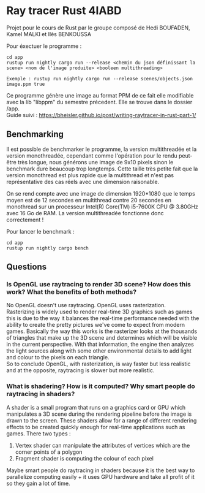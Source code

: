 # Ray tracer Rust 4IABD
Projet pour le cours de Rust par le groupe composé de Hedi BOUFADEN, Kamel MALKI et Ilès BENKOUSSA

Pour éxectuer le programme :

    cd app
    rustup run nightly cargo run --release <chemin du json définissant la scene> <nom de l'image produite> <booleen multithreading>

    Exemple : rustup run nightly cargo run --release scenes/objects.json image.ppm true

Ce programme génère une image au format PPM de ce fait elle modifiable avec la lib "libppm" du semestre précedent. Elle se trouve dans le dossier /app.<br>
Guide suivi : https://bheisler.github.io/post/writing-raytracer-in-rust-part-1/

## Benchmarking

Il est possible de benchmarker le programme, la version multithreadée et la version monothreadée, cependant comme l'opération pour le rendu peut-être très longue, nous générons une image de 9x10 pixels sinon le benchmark dure beaucoup trop longtemps. Cette taille très petite fait que la version monothread est plus rapide que la multithread et n'est pas représentative des cas réels avec une dimension raisonable.

On se rend compte avec une image de dimension 1920*1080 que le temps moyen est de 12 secondes en multithread contre 20 secondes en monothread sur un processeur Intel(R) Core(TM) i5-7600K CPU @ 3.80GHz avec 16 Go de RAM.
La version multithreadée fonctionne donc correctement !

Pour lancer le benchmark :

    cd app
    rustup run nightly cargo bench

## Questions

### Is OpenGL use raytracing to render 3D scene? How does this work? What the benefits of both methods?

No OpenGL doesn't use raytracing. OpenGL uses rasterization.<br>
Rasterizing is widely used to render real-time 3D graphics such as games this is due to the way it balances the real-time performance needed with the ability to create the pretty pictures we've come to expect from modern games. Basically the way this works is the rasterizer looks at the thousands of triangles that make up the 3D scene and determines which will be visible in the current perspective. With that information, the engine then analyzes the light sources along with some other environmental details to add light and colour to the pixels on each triangle.<br>
So to conclude OpenGL, with rasterization, is way faster but less realistic and at the opposite, raytracing is slower but more realistic.
### What is shadering? How is it computed? Why smart people do raytracing in shaders?
A shader is a small program that runs on a graphics card or GPU which manipulates a 3D scene during the rendering pipeline before the image is drawn to the screen. These shaders allow for a range of different rendering effects to be created quickly enough for real-time applications such as games. There two types :
1. Vertex shader can manipulate the attributes of vertices which are the corner points of a polygon
2. Fragment shader is computing the colour of each pixel

Maybe smart people do raytracing in shaders because it is the best way to parallelize computing easily + it uses GPU hardware and take all profit  of it so they gain a lot of time.
